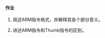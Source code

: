 <style>
ybg{
    background-color:yellow;
}
pur{
    background-color:purple;
    color:white;
}
red{
    color:red;
    font-family:bond;
}
gre{
    background-color:green;
    color:white;
}
</style>


#### 作业

1. 简述ARM指令格式，并解释其各个部分意义。

2. 讲述ARM指令和Thumb指令的区别。